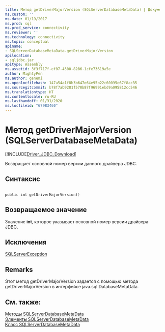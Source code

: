 ```yaml
---
title: Метод getDriverMajorVersion (SQLServerDatabaseMetaData) | Документация Майкрософт
ms.custom: ''
ms.date: 01/19/2017
ms.prod: sql
ms.prod_service: connectivity
ms.reviewer: ''
ms.technology: connectivity
ms.topic: conceptual
apiname:
- SQLServerDatabaseMetaData.getDriverMajorVersion
apilocation:
- sqljdbc.jar
apitype: Assembly
ms.assetid: 3f3f717f-ef07-4300-8286-1cfe73619a5e
author: MightyPen
ms.author: genemi
ms.openlocfilehash: 147a54a1f8b3b647e64e95b22c60095c67f8ac35
ms.sourcegitcommit: b78f7ab9281f570b87f96991ebd9a095812cc546
ms.translationtype: HT
ms.contentlocale: ru-RU
ms.lasthandoff: 01/31/2020
ms.locfileid: "67983460"
---
```

# <a name="getdrivermajorversion-method-sqlserverdatabasemetadata"></a>Метод getDriverMajorVersion (SQLServerDatabaseMetaData)
[!INCLUDE[Driver_JDBC_Download](../../../includes/driver_jdbc_download.md)]

  Возвращает основной номер версии данного драйвера JDBC.  
  
## <a name="syntax"></a>Синтаксис  
  
```  
  
public int getDriverMajorVersion()  
```  
  
## <a name="return-value"></a>Возвращаемое значение  
 Значение **int**, которое указывает основной номер версии драйвера JDBC.  
  
## <a name="exceptions"></a>Исключения  
 [SQLServerException](../../../connect/jdbc/reference/sqlserverexception-class.md)  
  
## <a name="remarks"></a>Remarks  
 Этот метод getDriverMajorVersion задается с помощью метода getDriverMajorVersion в интерфейсе java.sql.DatabaseMetaData.  
  
## <a name="see-also"></a>См. также:  
 [Методы SQLServerDatabaseMetaData](../../../connect/jdbc/reference/sqlserverdatabasemetadata-methods.md)   
 [Элементы SQLServerDatabaseMetaData](../../../connect/jdbc/reference/sqlserverdatabasemetadata-members.md)   
 [Класс SQLServerDatabaseMetaData](../../../connect/jdbc/reference/sqlserverdatabasemetadata-class.md)  
  
  
